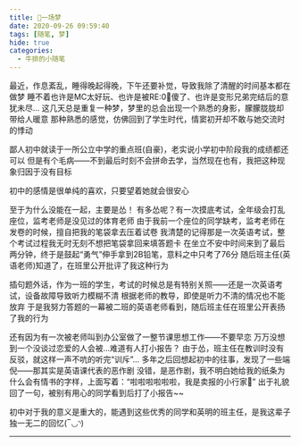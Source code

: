 ```yaml
---
title: 📆一场梦
date: 2020-09-26 09:59:40
tags: [随笔, 梦]
hide: true
categories: 
  - 牛排的小随笔
---
```

最近，作息紊乱，睡得晚起得晚，下午还要补觉，导致我除了清醒的时间基本都在做梦
睡不着也许是MC太好玩、也许是被RE:0🔪傻了、也许是变形兄弟完结后的意犹未尽...
这几天总是重复一种梦，梦里的总会出现一个熟悉的身影，朦朦胧胧却带给人暖意
那种熟悉的感觉，仿佛回到了学生时代，情窦初开却不敢与她交流时的悸动

鄙人初中就读于一所公立中学的重点班(自豪)，老实说小学初中阶段我的成绩都还可以
但是有个毛病——不到最后时刻不会拼命去学，当然现在也有，我把这种现象归因于没有目标

初中的感情是很单纯的喜欢，只要望着她就会很安心

至于为什么没能在一起，主要是怂！
有多怂呢？有一次摸底考试，全年级会打乱座位，监考老师是没见过的体育老师
由于我前一个座位的同学缺考，监考老师在发卷的时候，擅自把我的笔袋拿去压着试卷
我清楚的记得那是一次英语考试，整个考试过程我无时无刻不想把笔袋拿回来填答题卡
在坐立不安中时间来到了最后两分钟，终于是鼓起“勇气”伸手拿到2B铅笔，意料之中只考了76分
随后班主任(英语老师)知道了，在班里公开批评了我这种行为

插句题外话，作为一班的学生，考试的时候总是有特别关照——还是一次英语考试，设备故障导致听力模糊不清
根据老师的教导，即使是听力不清的情况也不能放弃
于是我努力答题的一幕被二班的英语老师看到，随后班主任在班里公开表扬了我的行为

还有因为有一次被老师叫到办公室做了一整节课思想工作——不要早恋
万万没想到一个没谈过恋爱的人会被...难道有人打小报告？
由于怂，班主任在教训时没有反驳，就这样一声不吭的听完“训斥”...
多年之后回想起初中的往事，发现了一些端倪——那其实是英语课代表的恶作剧
没错，是恶作剧，我不明白她给我的纸条为什么会有情书的字样，上面写着：“啦啦啦啦啦啦，我是卖报的小行家🐷”
出于礼貌回了一句，被别有用心的同学看到后打了小报告~~

初中对于我的意义是重大的，能遇到这些优秀的同学和英明的班主任，是我这辈子独一无二的回忆(‾◡◝)

---
